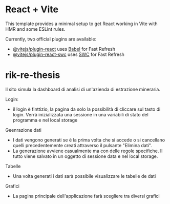 # React + Vite

This template provides a minimal setup to get React working in Vite with HMR and some ESLint rules.

Currently, two official plugins are available:

- [@vitejs/plugin-react](https://github.com/vitejs/vite-plugin-react/blob/main/packages/plugin-react/README.md) uses [Babel](https://babeljs.io/) for Fast Refresh
- [@vitejs/plugin-react-swc](https://github.com/vitejs/vite-plugin-react-swc) uses [SWC](https://swc.rs/) for Fast Refresh

# rik-re-thesis
Il sito simula la dashboard di analisi di un'azienda di estrazione mineraria.

Login:
- il login è finttizio, la pagina da solo la possibilità di cliccare sul tasto di login. 
  Verrà inizializzata una sessione in una variabili di stato del programma e nel local storage

Geenrazione dati
- I dati vengono generati se è la prima volta che si accede o si cancellano quelli precedentemente creati attraverso il pulsante "Elimina dati".
- La generazione avviene casualmente ma con delle regole specifiche. Il tutto viene salvato in un oggetto di sessione data e nel local storage.

Tabelle
- Una volta generati i dati sarà possibile visualizzare le tabelle de dati

Grafici
- La pagina principale dell'applicazione farà scegliere tra diversi grafici